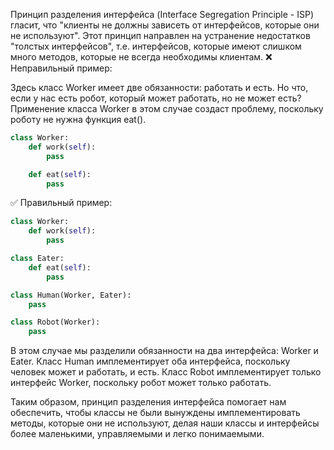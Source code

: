 
Принцип разделения интерфейса (Interface Segregation Principle - ISP) гласит, что "клиенты не должны зависеть от интерфейсов, которые они не используют". Этот принцип направлен на устранение недостатков "толстых интерфейсов", т.е. интерфейсов, которые имеют слишком много методов, которые не всегда необходимы клиентам.
❌ Неправильный пример:

Здесь класс Worker имеет две обязанности: работать и есть. Но что, если у нас есть робот, который может работать, но не может есть? Применение класса Worker в этом случае создаст проблему, поскольку роботу не нужна функция eat().

```python
class Worker:
    def work(self):
        pass

    def eat(self):
        pass
```

✅ Правильный пример:

```python
class Worker:
    def work(self):
        pass

class Eater:
    def eat(self):
        pass

class Human(Worker, Eater):
    pass

class Robot(Worker):
    pass

```
В этом случае мы разделили обязанности на два интерфейса: Worker и Eater. Класс Human имплементирует оба интерфейса, поскольку человек может и работать, и есть. Класс Robot имплементирует только интерфейс Worker, поскольку робот может только работать.

Таким образом, принцип разделения интерфейса помогает нам обеспечить, чтобы классы не были вынуждены имплементировать методы, которые они не используют, делая наши классы и интерфейсы более маленькими, управляемыми и легко понимаемыми.